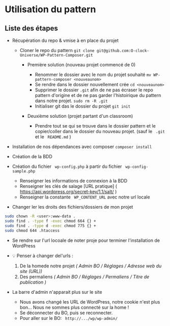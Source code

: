 # Utilisation du pattern

## Liste des étapes 

* Récupération du repo & vmise à en place du projet
  * Cloner le repo du pattern   `git clone git@github.com:O-clock-Universe/WP-Pattern-Composer.git`
    * Première solution  (nouveau projet commencé de 0)
      * Renommer le dossier avec le nom du projet souhaité  `mv WP-pattern-composer <nouveaunom>`
      * Se rendre dans le dossier nouvellement crée  `cd <nouveaunom>`
      * Supprimer le dossier  `.git` afin de ne pas écraser le repo pattern d'origine et de ne pas garder l'histoirique du pattern dans notre projet.   `sudo rm -R .git`
      * Initialiser git das le dossier du projet  `git init` 

    * Deuxième solution (projet partant d'un classroom)
      * Prendre tout se qui se trouve dans le dossier pattern et le copier/coller dans le dossier du nouveau projet.  (sauf le  ` .git`  et le ` README.md` )

* Installation de nos dépendances avec composer `composer install`
* Création de la BDD
* Création du fichier  ` wp-config.php`  à partir du fichier  ` wp-config-sample.php`
  * Renseigner les informations de connexion à la BDD
  * Renseigner les clés de salage [URL pratique] ( https://api.wordpress.org/secret-key/1.1/salt/ )
  * Renseigner la constante ` WP_CONTENT_URL` avec notre url locale
* Changer ler les droits des fichiers/dossiers de mon projet 
```bash
sudo chown -R <user>:www-data .
sudo find . -type f -exec chmod 664 {} +
sudo find . -type d -exec chmod 775 {} +
sudo chmod 644 .htaccess
```
* Se rendre sur l'url locoale de noter proje pour terminer l'installation de WordPress
*  :bulb: Penser à  changer del'urls :
   1. De la homede notre projet _( Admin  BO / Réglages / Adresse web du site (URL))_
   2. Des permaliens _( Admin BO / Réglages / Permaliens / Titre de publication )_

* La barre d'admin n'apparait plus sur le site
  * Nous avons changé les URL de WordPress, notre cookie n'est plus bon...
  Nous ne sommes plus connecté sur la home !
  * Se déconnecter du BO, puis se reconnecter.
  * Pour aller sur le BO:  ` http://.../wp/wp-admin/`